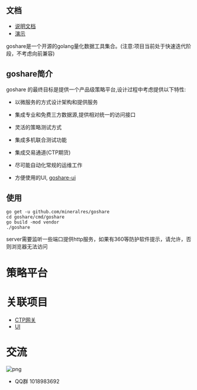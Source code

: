 ## 文档

* <a href="https://goshare.cyconst.com/doc" target="_blank">说明文档</a>
* <a href="https://goshare.cyconst.com/preview" target="_blank">演示</a> 

goshare是一个开源的golang量化数据工具集合。(注意:项目当前处于快速迭代阶段，不考虑向前兼容)

## goshare简介
  goshare 的最终目标是提供一个产品级策略平台,设计过程中考虑提供以下特性:

* 以微服务的方式设计架构和提供服务

* 集成专业和免费三方数据源,提供相对统一的访问接口

* 灵活的策略测试方式

* 集成多机联合测试功能

* 集成交易通道(CTP期货)

* 尽可能自动化常规的运维工作

* 方便使用的UI, [goshare-ui](https://github.com/mineralres/goshare-ui)


## 使用

```shell
go get -u github.com/mineralres/goshare
cd goshare/cmd/goshare
go build -mod vendor
./goshare
```
server需要监听一些端口提供http服务，如果有360等防护软件提示，请允许，否则浏览器无法访问

# 策略平台

# 关联项目
 * [CTP网关](https://github.com/mineralres/ctp-binding)
 * [UI](https://github.com/mineralres/goshare-ui)

# 交流

![png](https://github.com/mineralres/goshare/blob/master/doc/images/goshare-group.png)

* QQ群 1018983692 
